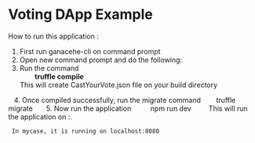 # Voting DApp Example

How to run this application :
  1. First run ganacehe-cli on command prompt
  2. Open new command prompt and do the following:
  3. Run the command  
       <b>  truffle compile  </b>
    
    This will create CastYourVote.json file on your build directory
    
    4. Once compiled successfully, run the migrate command
        truffle migrate
      
     5. Now run the application
          npm run dev
        
     This will run the application on <host>:<port>. 
     
     
     In mycase, it is running on localhost:8080
     
     
  
  
